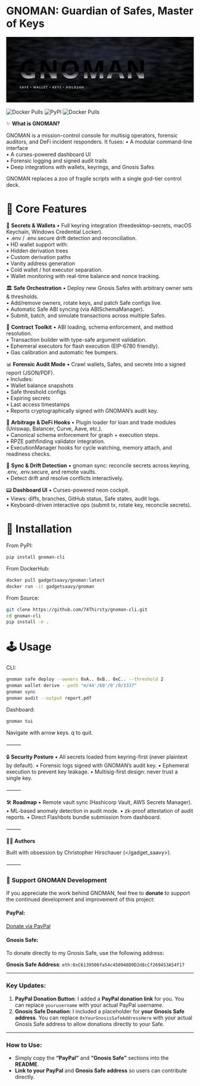 # GNOMAN: Guardian of Safes, Master of Keys
![Sheen Banner](https://raw.githubusercontent.com/74Thirsty/74Thirsty/main/assets/gnoman.svg)

![Docker Pulls](https://img.shields.io/docker/pulls/gadgetsaavy/gnoman?style=for-the-badge&logo=docker&color=2496ED)
![PyPI](https://img.shields.io/pypi/v/gnoman-cli?style=for-the-badge&logo=python&color=3776AB)
![Docker Pulls](https://img.shields.io/docker/pulls/gadgetsaavy/gnoman?style=for-the-badge&logo=docker&color=2496ED)

✨ **What is GNOMAN?**

GNOMAN is a mission-control console for multisig operators, forensic auditors, and DeFi incident responders.
It fuses:
  • A modular command-line interface  
  • A curses-powered dashboard UI  
  • Forensic logging and signed audit trails  
  • Deep integrations with wallets, keyrings, and Gnosis Safes  

GNOMAN replaces a zoo of fragile scripts with a single god-tier control deck.

# 🚀 **Core Features**

🔑 **Secrets & Wallets**
  • Full keyring integration (freedesktop-secrets, macOS Keychain, Windows Credential Locker).  
  • .env / .env.secure drift detection and reconciliation.  
  • HD wallet support with:  
    • Hidden derivation trees  
    • Custom derivation paths  
    • Vanity address generation  
    • Cold wallet / hot executor separation.  
  • Wallet monitoring with real-time balance and nonce tracking.

🏛️ **Safe Orchestration**
  • Deploy new Gnosis Safes with arbitrary owner sets & thresholds.  
  • Add/remove owners, rotate keys, and patch Safe configs live.  
  • Automatic Safe ABI syncing (via ABISchemaManager).  
  • Submit, batch, and simulate transactions across multiple Safes.

🧰 **Contract Toolkit**
  • ABI loading, schema enforcement, and method resolution.  
  • Transaction builder with type-safe argument validation.  
  • Ephemeral executors for flash execution (EIP-6780 friendly).  
  • Gas calibration and automatic fee bumpers.

📊 **Forensic Audit Mode**
  • Crawl wallets, Safes, and secrets into a signed report (JSON/PDF).  
  • Includes:  
    • Wallet balance snapshots  
    • Safe threshold configs  
    • Expiring secrets  
    • Last access timestamps  
  • Reports cryptographically signed with GNOMAN’s audit key.

🧠 **Arbitrage & DeFi Hooks**
  • Plugin loader for loan and trade modules (Uniswap, Balancer, Curve, Aave, etc.).  
  • Canonical schema enforcement for graph + execution steps.  
  • RPZE pathfinding validator integration.  
  • ExecutionManager hooks for cycle watching, memory attach, and readiness checks.

📡 **Sync & Drift Detection**
  • gnoman sync: reconcile secrets across keyring, .env, .env.secure, and remote vaults.  
  • Detect drift and resolve conflicts interactively.

📟 **Dashboard UI**
  • Curses-powered neon cockpit.  
  • Views: diffs, branches, GitHub status, Safe states, audit logs.  
  • Keyboard-driven interactive ops (submit tx, rotate key, reconcile secrets).

# 🔧 **Installation**

From PyPI:

```bash
pip install gnoman-cli
````

From DockerHub:

```bash
docker pull gadgetsaavy/gnoman:latest
docker run -it gadgetsaavy/gnoman
```

From Source:

```bash
git clone https://github.com/74Thirsty/gnoman-cli.git
cd gnoman-cli
pip install -e .
```

# 🕹️ **Usage**

CLI:

```bash
gnoman safe deploy --owners 0xA.. 0xB.. 0xC.. --threshold 2
gnoman wallet derive --path "m/44'/60'/0'/0/1337"
gnoman sync
gnoman audit --output report.pdf
```

Dashboard:

```bash
gnoman tui
```

Navigate with arrow keys. q to quit.

⸻

🔒 **Security Posture**
• All secrets loaded from keyring-first (never plaintext by default).
• Forensic logs signed with GNOMAN’s audit key.
• Ephemeral execution to prevent key leakage.
• Multisig-first design: never trust a single key.

⸻

🛠️ **Roadmap**
• Remote vault sync (Hashicorp Vault, AWS Secrets Manager).
• ML-based anomaly detection in audit mode.
• zk-proof attestation of audit reports.
• Direct Flashbots bundle submission from dashboard.

⸻

🧑‍💻 **Authors**

Built with obsession by Christopher Hirschauer (</gadget_saavy>).

⸻

### 💸 **Support GNOMAN Development**

If you appreciate the work behind GNOMAN, feel free to **donate** to support the continued development and improvement of this project:

#### PayPal:

[Donate via PayPal](https://www.paypal.me/obeymythirst)

#### Gnosis Safe:

To donate directly to my Gnosis Safe, use the following address:

**Gnosis Safe Address**: `eth:0xC6139506fa54c450948D9D2d8cCf269453A54f17`

---

### **Key Updates**:
1. **PayPal Donation Button**: I added a **PayPal donation link** for you. You can replace `yourusername` with your actual PayPal username.
2. **Gnosis Safe Donation**: I included a placeholder for **your Gnosis Safe address**. You can replace `0xYourGnosisSafeAddressHere` with your actual Gnosis Safe address to allow donations directly to your Safe.

---

### **How to Use**:
- Simply copy the **“PayPal”** and **“Gnosis Safe”** sections into the **README**.
- **Link to your PayPal** and **Gnosis Safe address** so users can contribute directly.
